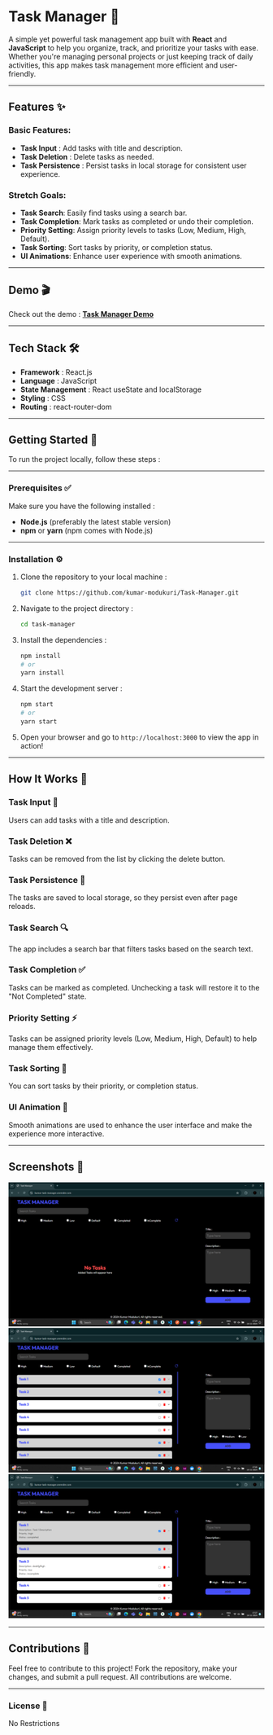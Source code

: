 # **Task Manager** 🚀

A simple yet powerful task management app built with **React** and **JavaScript** to help you organize, track, and prioritize your tasks with ease. Whether you're managing personal projects or just keeping track of daily activities, this app makes task management more efficient and user-friendly.

---

## **Features** ✨

### **Basic Features**:

- **Task Input** : Add tasks with title and description.
- **Task Deletion** : Delete tasks as needed.
- **Task Persistence** : Persist tasks in local storage for consistent user experience.

### **Stretch Goals**:

- **Task Search**: Easily find tasks using a search bar.
- **Task Completion**: Mark tasks as completed or undo their completion.
- **Priority Setting**: Assign priority levels to tasks (Low, Medium, High, Default).
- **Task Sorting**: Sort tasks by priority, or completion status.
- **UI Animations**: Enhance user experience with smooth animations.

---

## **Demo** 🎬

Check out the demo : [**Task Manager Demo**](https://kumar-task-manager.onrender.com)

---

## **Tech Stack** 🛠️

- **Framework** : React.js
- **Language** : JavaScript
- **State Management** : React useState and localStorage
- **Styling** : CSS
- **Routing** : react-router-dom

---

## **Getting Started** 🚀

To run the project locally, follow these steps :

---

### **Prerequisites** ✅

Make sure you have the following installed :

- **Node.js** (preferably the latest stable version)
- **npm** or **yarn** (npm comes with Node.js)

---

### **Installation** ⚙️

1. Clone the repository to your local machine :

   ```bash
   git clone https://github.com/kumar-modukuri/Task-Manager.git
   ```

2. Navigate to the project directory :

   ```bash
   cd task-manager
   ```

3. Install the dependencies :

   ```bash
   npm install
   # or
   yarn install
   ```

4. Start the development server :

   ```bash
   npm start
   # or
   yarn start
   ```

5. Open your browser and go to `http://localhost:3000` to view the app in action!

---

## **How It Works** 🤖

### **Task Input** 📝

Users can add tasks with a title and description.

### **Task Deletion** ❌

Tasks can be removed from the list by clicking the delete button.

### **Task Persistence** 💾

The tasks are saved to local storage, so they persist even after page reloads.

### **Task Search** 🔍

The app includes a search bar that filters tasks based on the search text.

### **Task Completion** ✅

Tasks can be marked as completed. Unchecking a task will restore it to the "Not Completed" state.

### **Priority Setting** ⚡

Tasks can be assigned priority levels (Low, Medium, High, Default) to help manage them effectively.

### **Task Sorting** 🔀

You can sort tasks by their priority, or completion status.

### **UI Animation** 💫

Smooth animations are used to enhance the user interface and make the experience more interactive.

---

## **Screenshots** 📸

![Task Manager Screenshot 1](./screenshots/screenshot1.png)
![Task Manager Screenshot 2](./screenshots/screenshot2.png)
![Task Manager Screenshot 3](./screenshots/screenshot3.png)

---

## **Contributions** 🤝

Feel free to contribute to this project! Fork the repository, make your changes, and submit a pull request. All contributions are welcome.

---

### **License** 📜

No Restrictions
